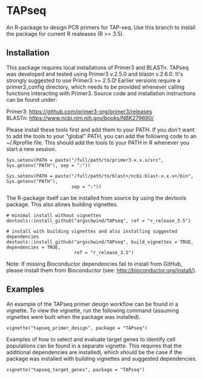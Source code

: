 # TAPseq
An R-package to design PCR primers for TAP-seq. Use this branch to install the package for current
R realeases (R >= 3.5).

## Installation

This package requires local installations of Primer3 and BLASTn. TAPseq was developed and tested
using Primer3 v.2.5.0 and blastn v.2.6.0. It's strongly suggested to use Primer3 >= 2.5.0! Earlier
versions require a primer3_config directory, which needs to be provided whenever calling functions
interacting with Primer3. Source code and installation instructions can be found under:

Primer3: <https://github.com/primer3-org/primer3/releases>  
BLASTn: <https://www.ncbi.nlm.nih.gov/books/NBK279690/>

Please install these tools first and add them to your PATH. If you don't want to add the tools to
your "global" PATH, you can add the following code to an ~/.Rprofile file. This should add the tools
to your PATH in R whenever you start a new session.
```
Sys.setenv(PATH = paste("/full/path/to/primer3-x.x.x/src", Sys.getenv("PATH"), sep = ":"))

Sys.setenv(PATH = paste("/full/path/to/blast+/ncbi-blast-x.x.x+/bin", Sys.getenv("PATH"), 
                        sep = ":"))
```

The R-package itself can be installed from source by using the devtools package. This also allows
building vignettes.
```
# minimal install without vignettes
devtools::install_github("argschwind/TAPseq", ref = "r_release_3.5")

# install with building vignettes and also installing suggested dependencies
devtools::install_github("argschwind/TAPseq", build_vignettes = TRUE, dependencies = TRUE,
                         ref = "r_release_3.5")
```

Note: If missing Bioconductor dependencies fail to install from GitHub, please install them from
Bioconductor (see: <http://bioconductor.org/install/>).

## Examples
An example of the TAPseq primer design workflow can be found in a vignette. To view the vignette,
run the following command (assuming vignettes were built when the package was installed).
```
vignette("tapseq_primer_design", package = "TAPseq")
```

Examples of how to select and evaluate target genes to identify cell populations can be found in
a separate vignette. This requires that the additional dependencies are installedl, which should be
the case if the package was installed with building vignettes and suggested dependencies.
```
vignette("tapseq_target_genes", package = "TAPseq")
```
